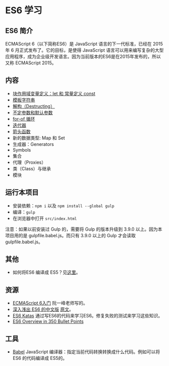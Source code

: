 # ES6 学习
## ES6 简介
ECMAScript 6（以下简称ES6）是 JavaScript 语言的下一代标准，已经在 2015 年 6 月正式发布了。它的目标，是使得 JavaScript 语言可以用来编写复杂的大型应用程序，成为企业级开发语言。因为当前版本的ES6是在2015年发布的，所以又称 ECMAScript 2015。

## 内容
* [块作用域变量定义：let 和 常量定义 const](src/let-and-const)
* [模板字符串](src/template-string)
* [解构（Destructing）](src/destructing)
* [不定参数和默认参数](src/rest-parameters-and-defaults)
* [for-of 循环](src/for-of)
* [迭代器](src/iterator)
* [箭头函数](src/arrow-function)
* 新的数据类型: Map 和 Set
* 生成器：Generators
* Symbols
* 集合
* 代理（Proxies）
* 类（Class）与继承
* 模块

## 运行本项目
* 安装依赖：`npm i` 以及 `npm install --global gulp`
* 编译：`gulp`
* 在浏览器中打开 `src/index.html`

注意：如果以前安装过 Gulp 的，需要将 Gulp 的版本升级到 3.9.0 以上。因为本项目用的是 gulpfile.babel.js。而只有 3.9.0 以上的 Gulp 才会读取 gulpfile.babel.js。

## 其他
* 如何将ES6 编译成 ES5？见[这里](how-to-compile.md)。


## 资源
* [ECMAScript 6入门](http://es6.ruanyifeng.com/) 阮一峰老师写的。
* [深入浅出 ES6 的中文版](http://www.infoq.com/cn/es6-in-depth/) [原文](https://hacks.mozilla.org/category/es6-in-depth/)。
* [ES6 Katas](http://es6katas.org/) 通过写ES6的代码来学习ES6。修复失败的测试来学习这些知识。
* [ES6 Overview in 350 Bullet Points](https://ponyfoo.com/articles/es6)

## 工具
* [Babel](http://babeljs.io/) JavaScript 编译器：指定当前代码转换转换成什么代码。例如可以将 ES6 的代码编译成 ES5的。
